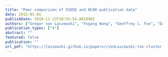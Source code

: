 ```yaml
---
title: "Peer comparison of XSEDE and NCAR publication data"
date: 2015-01-01
publishDate: 2019-11-23T10:55:54.881996Z
authors: ["Gregor von Laszewski", "Fugang Wang", "Geoffrey C. Fox", "David L. Hart", "Thomas R. Furlani", "Robert L. DeLeon", "Steven M. Gallo"]
publication_types: ["4"]
abstract: ""
featured: false
publication: ""
url_pdf: "https://laszewski.github.io/papers//vonLaszewski-tas-cluster.pdf"
---
```


